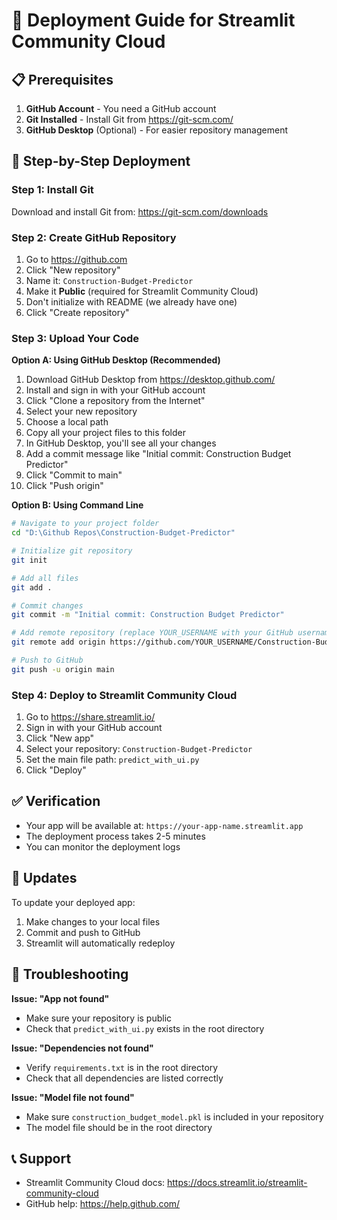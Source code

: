 # 🚀 Deployment Guide for Streamlit Community Cloud

## 📋 Prerequisites

1. **GitHub Account** - You need a GitHub account
2. **Git Installed** - Install Git from https://git-scm.com/
3. **GitHub Desktop** (Optional) - For easier repository management

## 🔧 Step-by-Step Deployment

### Step 1: Install Git
Download and install Git from: https://git-scm.com/downloads

### Step 2: Create GitHub Repository
1. Go to https://github.com
2. Click "New repository"
3. Name it: `Construction-Budget-Predictor`
4. Make it **Public** (required for Streamlit Community Cloud)
5. Don't initialize with README (we already have one)
6. Click "Create repository"

### Step 3: Upload Your Code
**Option A: Using GitHub Desktop (Recommended)**
1. Download GitHub Desktop from https://desktop.github.com/
2. Install and sign in with your GitHub account
3. Click "Clone a repository from the Internet"
4. Select your new repository
5. Choose a local path
6. Copy all your project files to this folder
7. In GitHub Desktop, you'll see all your changes
8. Add a commit message like "Initial commit: Construction Budget Predictor"
9. Click "Commit to main"
10. Click "Push origin"

**Option B: Using Command Line**
```bash
# Navigate to your project folder
cd "D:\Github Repos\Construction-Budget-Predictor"

# Initialize git repository
git init

# Add all files
git add .

# Commit changes
git commit -m "Initial commit: Construction Budget Predictor"

# Add remote repository (replace YOUR_USERNAME with your GitHub username)
git remote add origin https://github.com/YOUR_USERNAME/Construction-Budget-Predictor.git

# Push to GitHub
git push -u origin main
```

### Step 4: Deploy to Streamlit Community Cloud
1. Go to https://share.streamlit.io/
2. Sign in with your GitHub account
3. Click "New app"
4. Select your repository: `Construction-Budget-Predictor`
5. Set the main file path: `predict_with_ui.py`
6. Click "Deploy"

## ✅ Verification
- Your app will be available at: `https://your-app-name.streamlit.app`
- The deployment process takes 2-5 minutes
- You can monitor the deployment logs

## 🔄 Updates
To update your deployed app:
1. Make changes to your local files
2. Commit and push to GitHub
3. Streamlit will automatically redeploy

## 🐛 Troubleshooting

**Issue: "App not found"**
- Make sure your repository is public
- Check that `predict_with_ui.py` exists in the root directory

**Issue: "Dependencies not found"**
- Verify `requirements.txt` is in the root directory
- Check that all dependencies are listed correctly

**Issue: "Model file not found"**
- Make sure `construction_budget_model.pkl` is included in your repository
- The model file should be in the root directory

## 📞 Support
- Streamlit Community Cloud docs: https://docs.streamlit.io/streamlit-community-cloud
- GitHub help: https://help.github.com/ 
